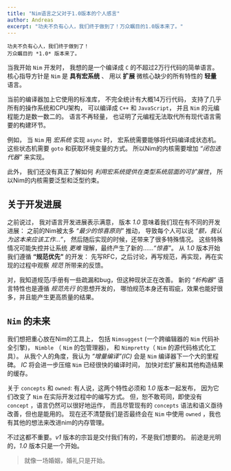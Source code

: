 ```yaml
---
title: "Nim语言之父对于1.0版本的个人感言"
author: Andreas
excerpt: "功夫不负有心人，我们终于做到了！万众瞩目的1.0版本来了。"
---
```


    功夫不负有心人，我们终于做到了！
    万众瞩目的 *1.0* 版本来了。

当我开始 `Nim` 开发时，
我想的是一个编译成 `C` 的不超过2万行代码的简单语言。
核心指导方针是 `Nim` 是 **具有宏系统** 、
用以   **扩展** 微核心缺少的所有特性的 **轻量** 语言。

当前的编译器加上它使用的标准库，
不完全统计有大概14万行代码，
支持了几乎所有的操作系统和CPU架构，
可以编译成 `C++` 和 `JavaScript`，
并且 `Nim` 的元编程能力是数一数二的。
语言不再轻量，
也证明了元编程无法取代所有现代语言需要的构建环节。

例如，
当 `Nim` 用 *宏系统* 实现 `async` 时，
宏系统需要能够将代码编译成状态机。
这些状态机需要 `goto` 和获取环境变量的方式。
所以Nim的内核需要增加 *“闭包迭代器”* 来实现。

此外，
我们还没有真正了解如何 *利用宏系统提供在类型系统层面的可扩展性*，
所以Nim的内核需要泛型和泛型约束。

## 关于开发进展

之前说过，
我对语言开发进展表示满意，
版本 *1.0* 意味着我们现在有不同的开发进展：
之前的Nim被太多 *“最少的惊喜原则”* 推动，
导致每个人可以说 *“额，我认为这本来应该工作...”*，
然后随后实现的时候，还带来了很多特殊情况。
这些特殊情况可能失控并让系统 *更难* 理解，最终产生了新的……*“惊喜”*。
从 *1.0* 版本开始我们遵循 **“规范优先”** 的开发：
先写RFC，之后讨论，再写规范，再实现，再在实现的过程中观察 *规范* 所带来的反馈。

对，我知道规范/手册有一些疏漏和bug，但这种现状正在改善。
新的 *“析构器”* 语言特性也是遵循 *规范先行* 的思想开发的，
哪怕规范本身还有瑕疵，效果也能好很多，并且能产生更高质量的结果。

## `Nim` 的未来

我们想把重心放在Nim的工具上，
包括 `Nimsuggest` (一个跨编辑器的 `Nim` 代码补全引擎)，
`Nimble` （ `Nim` 的包管理器)，
和 `Nimpretty`（ `Nim` 的源代码格式化工具）。
从我个人的角度，我认为 *“增量编译”(IC)* 会是 `Nim` 编译器下一个大的里程碑。
*IC* 将会进一步压缩 `Nim` 已经很快的编译时间，
加快对宏扩展和其他构造结果的缓存。

关于 `concepts` 和 `owned`: 
有人说，这两个特性必须和 *1.0* 版本一起发布，
因为它们改变了 `Nim` 在实际开发过程中的编写方式。
但，恕不敢苟同，即使没有 `concept` ，语言仍然可以很好地运作，
而且尽管现有的 `concepts` 语法和语义亟待改善，但也是能用的。
现在还不清楚我们是否最终会在 `Nim` 中使用 `owned` ，我也有其他的想法来改进nim的内存管理。

不过这都不重要。*v1* 版本的宗旨是交付我们有的，不是我们想要的。
前途是光明的，*1.0* 版本只是一个开始。

> 就像一场婚姻，婚礼只是开始。
